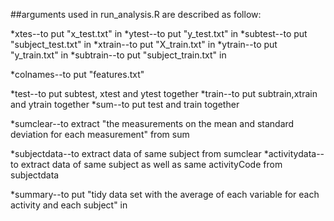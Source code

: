 ##arguments used in run_analysis.R are described as follow:

*xtes--to put "x_test.txt" in 
*ytest--to put "y_test.txt" in
*subtest--to put "subject_test.txt" in
*xtrain--to put "X_train.txt" in 
*ytrain--to put "y_train.txt" in
*subtrain--to put "subject_train.txt" in

*colnames--to put "features.txt"

*test--to put subtest, xtest and ytest together
*train--to put subtrain,xtrain and ytrain together
*sum--to put test and train together

*sumclear--to extract "the measurements on the mean and standard deviation for each measurement" from sum

*subjectdata--to extract data of same subject from sumclear
*activitydata--to extract data of same subject as well as same activityCode from subjectdata

*summary--to put "tidy data set with the average of each variable for each activity and each subject" in

